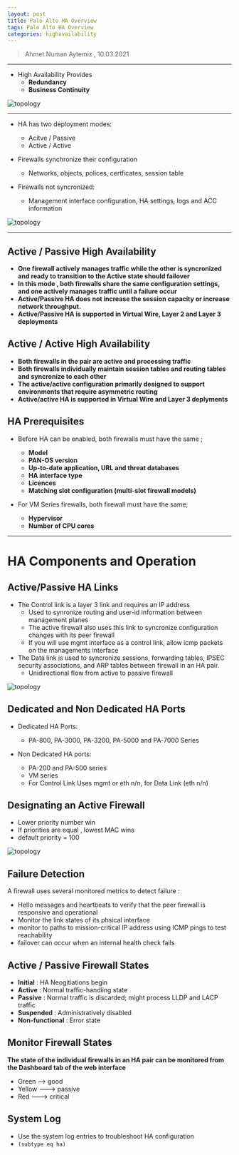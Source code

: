 ```yaml
---
layout: post
title: Palo Alto HA Overview
tags: Palo Alto HA Overview
categories: highavailability
---
```


> Ahmet Numan Aytemiz , 10.03.2021

---

- High Availability Provides
  - **Redundancy**
  - **Business Continuity**

![topology](/img/palo_ha.PNG)

---

- HA has two deployment modes:
  - Acitve / Passive
  - Active / Active

- Firewalls synchronize their configuration
  - Networks, objects, polices, certficates, session table

- Firewalls not syncronized:
  - Management interface configuration, HA settings, logs and ACC information

![topology](/img/palo_ha1.PNG)


---   

## Active / Passive High Availability

- **One firewall actively manages traffic while the other is syncronized and ready to transition to the Active state should failover**
- **In this mode , both firewalls share the same configuration settings, and one actively manages traffic until a failure occur**
- **Active/Passive HA does not increase the session capacity or increase network throughput.**
- **Active/Passive HA is supported in Virtual Wire, Layer 2 and Layer 3 deployments**

## Active / Active High Availability

- **Both firewalls in the pair are active and processing traffic**
- **Both firewalls individually maintain session tables and routing tables and syncronize to each other**
- **The active/active configuration primarily designed to support environments that require asymmetric routing**
- **Active/active HA is supported in Virtual Wire and Layer 3 deplyments**

## HA Prerequisites

- Before HA can be enabled, both firewalls must have the same ;
  - **Model**
  - **PAN-OS version**
  - **Up-to-date application, URL and threat databases**
  - **HA interface type**
  - **Licences**
  - **Matching slot configuration (multi-slot firewall models)**

- For VM Series firewalls, both firewall must have the same;
  - **Hypervisor**
  - **Number of CPU cores**

---

# HA Components and Operation

## Active/Passive HA Links

- The Control link is a layer 3 link and requires an IP address
  - Used to synronize routing and user-id information between management planes
  - The active firewall also uses this link to syncronize configuration changes with its peer firewall
  - If you will use mgmt interface as a control link, allow icmp packets on the managements interface
- The Data link is used to syncronize sessions, forwarding tables, IPSEC security associations, and ARP tables between firewall in an HA pair.
  - Unidirectional flow from active to passive firewall

![topology](/img/palo_sync.PNG)

## Dedicated and Non Dedicated HA Ports

- Dedicated HA Ports:
  - PA-800, PA-3000, PA-3200, PA-5000 and PA-7000 Series

- Non Dedicated HA ports:
  - PA-200 and PA-500 series
  - VM series 
  - For Control Link Uses mgmt or eth n/n, for Data Link (eth n/n)


## Designating an Active Firewall

- Lower priority number win
- If priorities are equal , lowest MAC wins
- default priority = 100

![topology](/img/designated_ha.PNG)

## Failure Detection

A firewall uses several monitored metrics to detect failure :
 - Hello messages and heartbeats to verify that the peer firewall is responsive and operational
 - Monitor the link states of its phsical interface
 - monitor to paths to mission-critical IP address using ICMP pings to test reachability
 - failover can occur when an internal health check fails

## Active / Passive Firewall States

- **Initial**        : HA Neogitiations begin 
- **Active**         : Normal traffic-handling state
- **Passive**        : Normal traffic is discarded; might process LLDP and LACP traffic
- **Suspended**      : Administratively disabled
- **Non-functional** : Error state

## Monitor Firewall States

**The state of the individual firewalls in an HA pair can be monitored from the Dashboard tab of the web interface**
 - Green --> good
 - Yellow ---> passive
 - Red ---> critical

## System Log 

- Use the system log entries to troubleshoot HA configuration
- `(subtype eq ha)`